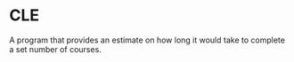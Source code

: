 # CLE
A program that provides an estimate on how long it would take to complete a set number of courses.
